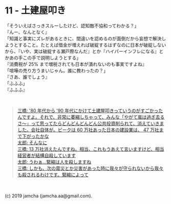 

# 11 - 土建屋叩き

「そういえばさっきスルーしたけど、認知敵不協和ってわかる？」  
『んー、なんとなく』  
「知識と事実にズレがあるときに、間違いを認めるのが面倒だから妄想で解決しようとすること。たとえば借金が増えれば破綻するはずなのに日本が破綻しないから、『いや、実は破綻する瀬戸際なんだ』とか『ハイパーインフレになる』とかあの手この手で説明しようとする」  
『消費税が 25% まで増税されても日本が潰れないのも事実ですよね』  
「喧嘩の売り方うまいじゃん。誰に教わったの？」  
『さあ、誰でしょう』  
「ふふふ」  
『ふふふ』

<br>

> [三橋: '80 年代から '90 年代にかけて土建屋叩きっていうのがすごかったんですよ。それで、非常に萎縮しちゃって、みんな「やがて嵐は過ぎ去るさ〜」って思ってたらどんどんどんどん公共投資削られて、消えていきました。会社自体が。ピークは 60 万社あった日本の建設業は、 47 万社まで下がったかな  
> 太郎: そんなに  
> 三橋: 13 万社消えたんですね。相当、これもうあえて言いますけど、相当経営者が結構自殺しています  
> 太郎: うわぁ…緊縮は人を殺しますね  
> 三橋: しかも、次の震災とか災害があった時に我々が守られないから我々も殺されるわけです。緊縮によって](https://youtu.be/FP3RyPpewvs?t=890)

<br>
<br>
(c) 2019 jamcha (jamcha.aa@gmail.com).

